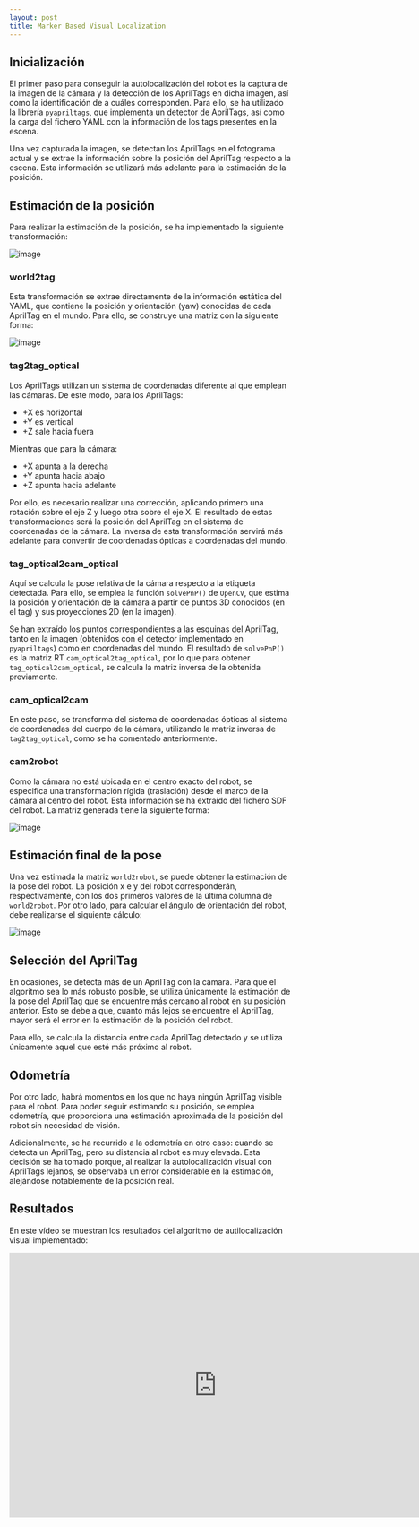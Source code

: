 ```yaml
---
layout: post
title: Marker Based Visual Localization
---
```


## Inicialización
El primer paso para conseguir la autolocalización del robot es la captura de la imagen de la cámara y la detección de los AprilTags en dicha imagen, así como la identificación de a cuáles corresponden. Para ello, se ha utilizado la librería `pyapriltags`, que implementa un detector de AprilTags, así como la carga del fichero YAML con la información de los tags presentes en la escena.

Una vez capturada la imagen, se detectan los AprilTags en el fotograma actual y se extrae la información sobre la posición del AprilTag respecto a la escena. Esta información se utilizará más adelante para la estimación de la posición.

## Estimación de la posición
Para realizar la estimación de la posición, se ha implementado la siguiente transformación:

![image](https://github.com/user-attachments/assets/a810846f-5406-4765-ab92-9bc30155944d)

### world2tag
Esta transformación se extrae directamente de la información estática del YAML, que contiene la posición y orientación (yaw) conocidas de cada AprilTag en el mundo. Para ello, se construye una matriz con la siguiente forma:

![image](https://github.com/user-attachments/assets/50a67d0f-1ada-43fb-a2a8-bce8e8fe7540)

### tag2tag_optical
Los AprilTags utilizan un sistema de coordenadas diferente al que emplean las cámaras. De este modo, para los AprilTags:

* +X es horizontal
* +Y es vertical
* +Z sale hacia fuera

Mientras que para la cámara:

* +X apunta a la derecha
* +Y apunta hacia abajo
* +Z apunta hacia adelante

Por ello, es necesario realizar una corrección, aplicando primero una rotación sobre el eje Z y luego otra sobre el eje X. El resultado de estas transformaciones será la posición del AprilTag en el sistema de coordenadas de la cámara. La inversa de esta transformación servirá más adelante para convertir de coordenadas ópticas a coordenadas del mundo.

### tag_optical2cam_optical
Aquí se calcula la pose relativa de la cámara respecto a la etiqueta detectada. Para ello, se emplea la función `solvePnP()` de `OpenCV`, que estima la posición y orientación de la cámara a partir de puntos 3D conocidos (en el tag) y sus proyecciones 2D (en la imagen).

Se han extraído los puntos correspondientes a las esquinas del AprilTag, tanto en la imagen (obtenidos con el detector implementado en `pyapriltags`) como en coordenadas del mundo. El resultado de `solvePnP()` es la matriz RT `cam_optical2tag_optical`, por lo que para obtener `tag_optical2cam_optical`, se calcula la matriz inversa de la obtenida previamente.

### cam_optical2cam
En este paso, se transforma del sistema de coordenadas ópticas al sistema de coordenadas del cuerpo de la cámara, utilizando la matriz inversa de `tag2tag_optical`, como se ha comentado anteriormente.

### cam2robot
Como la cámara no está ubicada en el centro exacto del robot, se especifica una transformación rígida (traslación) desde el marco de la cámara al centro del robot. Esta información se ha extraído del fichero SDF del robot. La matriz generada tiene la siguiente forma:

![image](https://github.com/user-attachments/assets/c91a1841-df25-4ac9-8cac-c166860b7242)

## Estimación final de la pose
Una vez estimada la matriz `world2robot`, se puede obtener la estimación de la pose del robot. La posición x e y del robot corresponderán, respectivamente, con los dos primeros valores de la última columna de `world2robot`. Por otro lado, para calcular el ángulo de orientación del robot, debe realizarse el siguiente cálculo: 

![image](https://github.com/user-attachments/assets/2f270336-e8b2-412d-ba7e-7803b6236159)

## Selección del AprilTag
En ocasiones, se detecta más de un AprilTag con la cámara. Para que el algoritmo sea lo más robusto posible, se utiliza únicamente la estimación de la pose del AprilTag que se encuentre más cercano al robot en su posición anterior. Esto se debe a que, cuanto más lejos se encuentre el AprilTag, mayor será el error en la estimación de la posición del robot.

Para ello, se calcula la distancia entre cada AprilTag detectado y se utiliza únicamente aquel que esté más próximo al robot.

## Odometría
Por otro lado, habrá momentos en los que no haya ningún AprilTag visible para el robot. Para poder seguir estimando su posición, se emplea odometría, que proporciona una estimación aproximada de la posición del robot sin necesidad de visión.

Adicionalmente, se ha recurrido a la odometría en otro caso: cuando se detecta un AprilTag, pero su distancia al robot es muy elevada. Esta decisión se ha tomado porque, al realizar la autolocalización visual con AprilTags lejanos, se observaba un error considerable en la estimación, alejándose notablemente de la posición real.

## Resultados
En este vídeo se muestran los resultados del algoritmo de autilocalización visual implementado:

<iframe width="740" height="473" src="https://www.youtube.com/embed/SjcH_R2s9D4?si=oyjZ3k7CDTwcrJv_" title="YouTube video player" frameborder="0" allow="accelerometer; autoplay; clipboard-write; encrypted-media; gyroscope; picture-in-picture; web-share" referrerpolicy="strict-origin-when-cross-origin" allowfullscreen></iframe>
